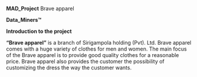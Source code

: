 **MAD_Project**
Brave apparel

**Data_Miners™**

**Introduction to the project**

**“Brave apparel”** is a branch of Sirigampola holding (Pvt). Ltd. Brave apparel comes with a huge variety of clothes for men and women. The main 
focus of the Brave apparel is to provide good quality clothes for a reasonable price. Brave apparel also provides the customer the possibility of 
customizing the dress the way the customer wants.
